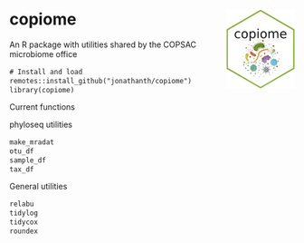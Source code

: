 # copiome <img src='man/figures/hex-copiome.png' align="right" height="139" />

An R package with utilities shared by the COPSAC microbiome office
```
# Install and load
remotes::install_github("jonathanth/copiome")
library(copiome)
```

Current functions

phyloseq utilities
```
make_mradat
otu_df
sample_df
tax_df
```

General utilities
```
relabu
tidylog
tidycox
roundex
```
